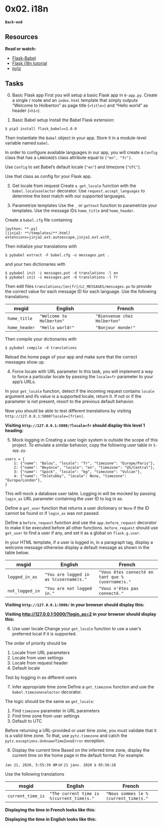 # 0x02. i18n
#### `Back-end`

## Resources
**Read or watch:**

* [Flask-Babel](https://flask-babel.tkte.ch/)
* [Flask i18n tutorial](https://blog.miguelgrinberg.com/post/the-flask-mega-tutorial-part-xiii-i18n-and-l10n)
* [pytz](https://pytz.sourceforge.net/)

## Tasks
0. Basic Flask app
First you will setup a basic Flask app in `0-app.py`. Create a single / route and an `index.html` template that simply outputs “Welcome to Holberton” as page title (`<title>`) and “Hello world” as header (`<h1>`).

1. Basic Babel setup
Install the Babel Flask extension:
```
$ pip3 install flask_babel==2.0.0
```
Then instantiate the `Babel` object in your app. Store it in a module-level variable named `babel`.

In order to configure available languages in our app, you will create a `Config` class that has a `LANGUAGES` class attribute equal to `["en", "fr"]`.

Use `Config` to set Babel’s default locale (`"en"`) and timezone (`"UTC"`).

Use that class as config for your Flask app.

2. Get locale from request
Create `a get_locale` function with the `babel.localeselector` decorator. Use `request.accept_languages` to determine the best match with our supported languages.

3. Parametrize templates
Use the `_` or `gettext` function to parametrize your templates. Use the message IDs `home_title` and `home_header`.

Create a `babel.cfg` file containing
```
[python: **.py]
[jinja2: **/templates/**.html]
extensions=jinja2.ext.autoescape,jinja2.ext.with_
```
Then initialize your translations with
```
$ pybabel extract -F babel.cfg -o messages.pot .
```
and your two dictionaries with
```
$ pybabel init -i messages.pot -d translations -l en
$ pybabel init -i messages.pot -d translations -l fr
```
Then edit files `translations/[en|fr]/LC_MESSAGES/messages.po` to provide the correct value for each message ID for each language. Use the following translations:

| **msgid** | **English** | **French** |
| --------- | ----------- | ---------- |
| `home_title` | `"Welcome to Holberton"` | `"Bienvenue chez Holberton"` |
| `home_header` | `"Hello world!"` | `"Bonjour monde!"` |
Then compile your dictionaries with
```
$ pybabel compile -d translations
```
Reload the home page of your app and make sure that the correct messages show up.

4. Force locale with URL parameter
In this task, you will implement a way to force a particular locale by passing the `locale=fr` parameter to your app’s URLs.

In your `get_locale` function, detect if the incoming request contains `locale` argument and ifs value is a supported locale, return it. If not or if the parameter is not present, resort to the previous default behavior.

Now you should be able to test different translations by visiting `http://127.0.0.1:5000?locale=[fr|en]`.

**Visiting `http://127.0.0.1:5000/?locale=fr` should display this level 1 heading:**

5. Mock logging in
Creating a user login system is outside the scope of this project. To emulate a similar behavior, copy the following user table in `5-app.py`.
```
users = {
    1: {"name": "Balou", "locale": "fr", "timezone": "Europe/Paris"},
    2: {"name": "Beyonce", "locale": "en", "timezone": "US/Central"},
    3: {"name": "Spock", "locale": "kg", "timezone": "Vulcan"},
    4: {"name": "Teletubby", "locale": None, "timezone": "Europe/London"},
}
```
This will mock a database user table. Logging in will be mocked by passing `login_as` URL parameter containing the user ID to log in as.

Define a `get_user` function that returns a user dictionary or `None` if the ID cannot be found or if `login_as` was not passed.

Define a `before_request` function and use the `app.before_request` decorator to make it be executed before all other functions. `before_request` should use `get_user` to find a user if any, and set it as a global on `flask.g.user`.

In your HTML template, if a user is logged in, in a paragraph tag, display a welcome message otherwise display a default message as shown in the table below.

| **msgid** | **English** | **French** |
| --------- | ----------- | ---------- |
| `logged_in_as` | `"You are logged in as %(username)s."` | `"Vous êtes connecté en tant que %(username)s."` |
| `not_logged_in` | `"You are not logged in."` | `"Vous n'êtes pas connecté."` |

**Visiting `http://127.0.0.1:5000/` in your browser should display this:**

**Visiting http://127.0.0.1:5000/?login_as=2 in your browser should display this:**

6. Use user locale
Change your `get_locale` function to use a user’s preferred local if it is supported.

The order of priority should be

1. Locale from URL parameters
2. Locale from user settings
3. Locale from request header
4. Default locale

Test by logging in as different users

7. Infer appropriate time zone
Define a `get_timezone` function and use the `babel.timezoneselector` decorator.

The logic should be the same as `get_locale`:

1. Find `timezone` parameter in URL parameters
2. Find time zone from user settings
3. Default to UTC

Before returning a URL-provided or user time zone, you must validate that it is a valid time zone. To that, use `pytz.timezone` and catch the `pytz.exceptions.UnknownTimeZoneError` exception.

8. Display the current time
Based on the inferred time zone, display the current time on the home page in the default format. For example:

`Jan 21, 2020, 5:55:39 AM` or `21 janv. 2020 à 05:56:28`

Use the following translations

| msgid | English | French |
| ----- | ------- | ------ |
| `current_time_is` | `"The current time is %(current_time)s."` | `"Nous sommes le %(current_time)s."` |

**Displaying the time in French looks like this:**

**Displaying the time in English looks like this:**
